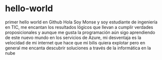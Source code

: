 # hello-world
primer hello world en Github
Hola Soy Monse y soy estudiante de ingeniería en TIC, me encantan los resultados lógicos que llevan a cumplir verdades proposicionales y aunque me gusta la programación
aún sigo aprendiendo de este nuevo mundo en los servicios de Azure, mi desventaja es la velocidad de mi internet que hace que mi bilis quiera explotar pero en general me encanta descubrir soluciones a través de la informática en la nube

